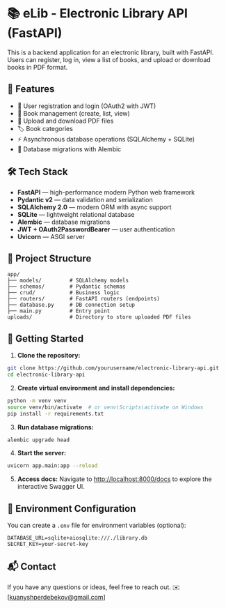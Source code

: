 # 📚 eLib - Electronic Library API (FastAPI)

This is a backend application for an electronic library, built with FastAPI. Users can register, log in, view a list of books, and upload or download books in PDF format.

## 🚀 Features

* 🔐 User registration and login (OAuth2 with JWT)
* 📖 Book management (create, list, view)
* 📁 Upload and download PDF files
* 🏷️ Book categories
* ⚡ Asynchronous database operations (SQLAlchemy + SQLite)
* 🔄 Database migrations with Alembic

## 🛠️ Tech Stack

* **FastAPI** — high-performance modern Python web framework
* **Pydantic v2** — data validation and serialization
* **SQLAlchemy 2.0** — modern ORM with async support
* **SQLite** — lightweight relational database
* **Alembic** — database migrations
* **JWT + OAuth2PasswordBearer** — user authentication
* **Uvicorn** — ASGI server

## 📂 Project Structure

```
app/
├── models/         # SQLAlchemy models
├── schemas/        # Pydantic schemas
├── crud/           # Business logic
├── routers/        # FastAPI routers (endpoints)
├── database.py     # DB connection setup
├── main.py         # Entry point
uploads/            # Directory to store uploaded PDF files
```

## 🧪 Getting Started

1. **Clone the repository:**

```bash
git clone https://github.com/yourusername/electronic-library-api.git
cd electronic-library-api
```

2. **Create virtual environment and install dependencies:**

```bash
python -m venv venv
source venv/bin/activate  # or venv\Scripts\activate on Windows
pip install -r requirements.txt
```

3. **Run database migrations:**

```bash
alembic upgrade head
```

4. **Start the server:**

```bash
uvicorn app.main:app --reload
```

5. **Access docs:**
   Navigate to [http://localhost:8000/docs](http://localhost:8000/docs) to explore the interactive Swagger UI.

## 📁 Environment Configuration

You can create a `.env` file for environment variables (optional):

```env
DATABASE_URL=sqlite+aiosqlite:///./library.db
SECRET_KEY=your-secret-key
```

## 📬 Contact

If you have any questions or ideas, feel free to reach out.
✉️ [kuanyshperdebekov@gmail.com]

